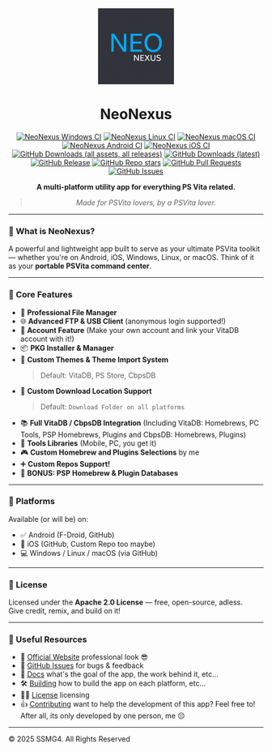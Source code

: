 <div align="center">

<img src="https://github.com/SSMG4/NeoNexus/raw/refs/heads/master/Images/NeoNexus-PLogo.png" width="150" height="150" alt="NeoNexus">

# NeoNexus

[![NeoNexus Windows CI](https://github.com/SSMG4/NeoNexus/actions/workflows/windows-ci.yml/badge.svg?branch=master)](https://github.com/SSMG4/NeoNexus/actions/workflows/windows-ci.yml)
[![NeoNexus Linux CI](https://github.com/SSMG4/NeoNexus/actions/workflows/linux-ci.yml/badge.svg?branch=master)](https://github.com/SSMG4/NeoNexus/actions/workflows/linux-ci.yml)
[![NeoNexus macOS CI](https://github.com/SSMG4/NeoNexus/actions/workflows/macos-ci.yml/badge.svg?branch=master)](https://github.com/SSMG4/NeoNexus/actions/workflows/macos-ci.yml)
[![NeoNexus Android CI](https://github.com/SSMG4/NeoNexus/actions/workflows/android-ci.yml/badge.svg?branch=master)](https://github.com/SSMG4/NeoNexus/actions/workflows/android-ci.yml)
[![NeoNexus iOS CI](https://github.com/SSMG4/NeoNexus/actions/workflows/ios-ci.yml/badge.svg?branch=master)](https://github.com/SSMG4/NeoNexus/actions/workflows/ios-ci.yml)
[![GitHub Downloads (all assets, all releases)](https://img.shields.io/github/downloads/SSMG4/NeoNexus/total)](https://github.com/SSMG4/NeoNexus/releases)
[![GitHub Downloads (latest)](https://img.shields.io/github/downloads/SSMG4/NeoNexus/latest)](https://github.com/SSMG4/NeoNexus/releases/latest)
[![GitHub Release](https://img.shields.io/github/v/release/SSMG4/NeoNexus)](https://github.com/SSMG4/NeoNexus/releases/latest)
[![GitHub Repo stars](https://img.shields.io/github/stars/SSMG4/NeoNexus)](https://github.com/SSMG4/NeoNexus/stargazers)
[![GitHub Pull Requests](https://img.shields.io/github/issues-pr/SSMG4/NeoNexus)](https://github.com/SSMG4/NeoNexus/pulls)
[![GitHub Issues](https://img.shields.io/github/issues/SSMG4/NeoNexus)](https://github.com/SSMG4/NeoNexus/issues)

**A multi-platform utility app for everything PS Vita related.**

> _Made for PSVita lovers, by a PSVita lover._

</div>

---

### 🌟 What is NeoNexus?

A powerful and lightweight app built to serve as your ultimate PSVita toolkit — whether you're on Android, iOS, Windows, Linux, or macOS. Think of it as your **portable PSVita command center**.

---

### 🧰 Core Features

- 📁 **Professional File Manager**
- 🌐 **Advanced FTP & USB Client** (anonymous login supported!)
- 👤 **Account Feature** (Make your own account and link your VitaDB account with it!)
- 📦 **PKG Installer & Manager**
- 🎨 **Custom Themes & Theme Import System**  
    > Default: VitaDB, PS Store, CbpsDB
- 🔄 **Custom Download Location Support**  
    > Default: `Download Folder on all platforms`
- 📚 **Full VitaDB / CbpsDB Integration** (Including VitaDB: Homebrews, PC Tools, PSP Homebrews, Plugins and CbpsDB: Homebrews, Plugins)
- 💾 **Tools Libraries** (Mobile, PC, you get it)
- 🎮 **Custom Homebrew and Plugins Selections** by me
- ➕ **Custom Repos Support!**
- 🎁 **BONUS: PSP Homebrew & Plugin Databases**

---

### 🚀 Platforms

Available (or will be) on:

- ✅ Android (F-Droid, GitHub)
- 🧪 iOS (GitHub, Custom Repo too maybe)
- 💻 Windows / Linux / macOS (via GitHub)

---

### 📜 License

Licensed under the **Apache 2.0 License** — free, open-source, adless.  
Give credit, remix, and build on it!

---

### 💬 Useful Resources

- 📣 [Official Website](https://ssmg4.github.io/NeoNexus) professional look 😎
- 📣 [GitHub Issues](https://github.com/SSMG4/NeoNexus/issues) for bugs & feedback
- 📄 [Docs](https://github.com/SSMG4/NeoNexus/blob/master/documentation/README.md) what's the goal of the app, the work behind it, etc...
- 🛠️ [Building](https://github.com/SSMG4/NeoNexus/blob/master/documentation/BUILDING.md) how to build the app on each platform, etc...
- 👨‍⚖️ [License](https://github.com/SSMG4/NeoNexus/blob/master/LICENSE) licensing
- 👍 [Contributing](https://github.com/SSMG4/NeoNexus/blob/master/CONTRIBUTING.md) want to help the development of this app? Feel free to! After all, its only developed by one person, me 😔

---

&copy; 2025 SSMG4. All Rights Reserved
